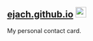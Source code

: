 ## <a href="https://ejach.github.io">ejach.github.io</a> <a href="#"><img src="/assets/favicon.ico" width="25px"></img></a>

My personal contact card.
